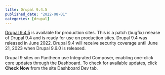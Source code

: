 ```yaml
---
title: Drupal 9.4.5
published_date: "2022-08-01"
categories: [drupal]
---
```

[Drupal 9.4.5](https://www.drupal.org/project/drupal/releases/9.4.5) is available for production sites. This is a patch (bugfix) release of Drupal 9.4 and is ready for use on production sites. Drupal 9.4 was released in June 2022. Drupal 9.4 will receive security coverage until June 21, 2023 when Drupal 9.6.0 is released.

Drupal 9 sites on Pantheon use Integrated Composer, enabling one-click core updates through the Dashboard. To check for available updates, click **Check Now** from the site Dashboard Dev tab.
